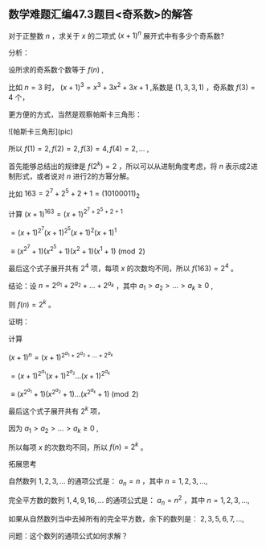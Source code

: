 ## 数学难题汇编47.3题目<奇系数>的解答

对于正整数 $n$ ，求关于 $x$ 的二项式 $(x+1)^n$ 展开式中有多少个奇系数?

分析：

设所求的奇系数个数等于 $f(n)$ ,

比如 $n=3$ 时， $(x+1)^3=x^3+3x^2+3x+1$ ,系数是 $(1,3,3,1)$ ，奇系数 $f(3)=4$ 个，

更方便的方式，当然是观察帕斯卡三角形：

![帕斯卡三角形](pic\)

所以 $f(1)=2,f(2)=2,f(3)=4,f(4)=2,...$ ,

首先能够总结出的规律是 $f(2^k)=2$ ，所以可以从进制角度考虑，将 $n$ 表示成2进制形式，或者说对 $n$ 进行2的方幂分解。

比如 $163=2^7+2^5+2+1=(10100011)_2$

计算 $(x+1)^{163}=(x+1)^{2^7+2^5+2+1}$

$=(x+1)^{2^7}(x+1)^{2^5}(x+1)^{2}(x+1)^{1}$

$\equiv (x^{2^7}+1)(x^{2^5}+1)(x^{2}+1)(x^{1}+1)\pmod2$

最后这个式子展开共有 $2^4$ 项，每项 $x$ 的次数均不同，所以 $f(163)=2^4$ 。

结论：设 $n=2^{a_1}+2^{a_2}+...+2^{a_k}$ ，其中 $a_1\gt a_2\gt ...\gt a_k\ge 0$ ,

则 $f(n)=2^k$ 。

证明：

计算

$(x+1)^{n}=(x+1)^{2^{a_1}+2^{a_2}+...+2^{a_k}}$

$=(x+1)^{2^{a_1}}(x+1)^{2^{a_2}}...(x+1)^{2^{a_k}}$

$\equiv (x^{2^{a_1}}+1)(x^{2^{a_2}}+1)...(x^{2^{a_k}}+1)\pmod2$

最后这个式子展开共有 $2^k$ 项，

因为 $a_1\gt a_2\gt ...\gt a_k\ge 0$ ,

所以每项 $x$ 的次数均不同，所以 $f(n)=2^k$ 。

拓展思考

自然数列 $1,2,3,...$ 的通项公式是： $a_n=n$ ，其中 $n=1,2,3,...$,

完全平方数的数列 $1,4,9,16,...$ 的通项公式是： $a_n=n^2$ ，其中 $n=1,2,3,...$,

如果从自然数列当中去掉所有的完全平方数，余下的数列是： $2,3,5,6,7,...$,

问题：这个数列的通项公式如何求解？


